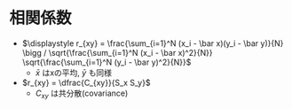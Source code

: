 # 相関係数

- $\displaystyle r_{xy} = \frac{\sum_{i=1}^N (x_i - \bar x)(y_i - \bar y)}{N} \bigg / \sqrt{\frac{\sum_{i=1}^N (x_i - \bar x)^2}{N}} \sqrt{\frac{\sum_{i=1}^N (y_i - \bar y)^2}{N}}$
  - $\bar x$ はxの平均, $\bar y$ も同様
- $r_{xy} = \dfrac{C_{xy}}{S_x S_y}$
  - $C_{xy}$ は共分散(covariance)
